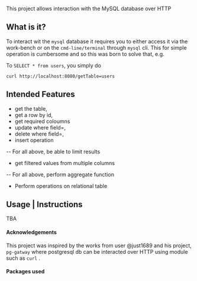 This project allows interaction with the MySQL database over HTTP


## What is it?

To interact wit the `mysql` database it requires you to either access it via the 
work-bench or on the `cmd-line/terminal` through `mysql` cli. This for simple operation
is cumbersome and so this was born to solve that, e.g.

To `SELECT * from users`, you simply do
```
curl http://localhost:8080/getTable=users
```


## Intended Features

- get the table, 
- get a row by id, 
- get required coloumns
- update where field=<value>,
- delete where field=<value>,
- insert operation

-- For all above, be able to limit results

- get filtered values from multiple columns

-- For all above, perform aggregate function

- Perform operations on relational table 


## Usage | Instructions

TBA











#### Acknowledgements

This project was inspired by the works from user @just1689 and his project, `pg-gatway` where postgresql db can be interacted 
over HTTP using module such as `curl` .



#### Packages used